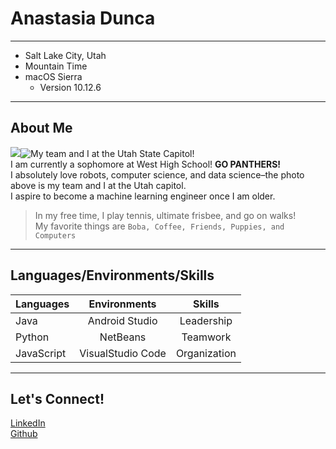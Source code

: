 # Anastasia Dunca
******
* Salt Lake City, Utah
* Mountain Time
* macOS Sierra
  * Version 10.12.6
******
## About Me
![](https://west.slcschools.org/brand/images/West-High-Spirit-Primary-Intro.png)![My team and I at the Utah State Capitol!](https://scontent-den4-1.xx.fbcdn.net/v/t1.0-9/86864346_1946567962153823_7336286530819850240_o.jpg?_nc_cat=105&_nc_sid=2d5d41&_nc_ohc=6YxpbsbhUdwAX_PNCye&_nc_ht=scontent-den4-1.xx&oh=4c79f6ff9c4ce1c10df0342bd810161b&oe=5EE6EA0D)  
I am currently a sophomore at West High School! **GO PANTHERS!**  
I absolutely love robots, computer science, and data science–the photo above is my team and I at the Utah capitol.   
I aspire to become a machine learning engineer once I am older.   
>In my free time, I play tennis, ultimate frisbee, and go on walks!  
>My favorite things are `Boba, Coffee, Friends, Puppies, and Computers`
******
## Languages/Environments/Skills
|Languages | Environments | Skills |
|----------|:------------:|:------:|
|Java      |Android Studio|Leadership|
|Python    |NetBeans      |Teamwork|
|JavaScript|VisualStudio Code|Organization|
********
## Let's Connect!
[LinkedIn](https://www.linkedin.com/in/anastasia-dunca-267a4b1a8)  
[Github](https://github.com/anastasia21112)
